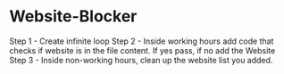 # Website-Blocker
Step 1 - Create infinite loop
Step 2 - Inside working hours add code that checks if website is in the file content. If yes pass, if no add the Website
Step 3 - Inside non-working hours, clean up the website list you added. 
